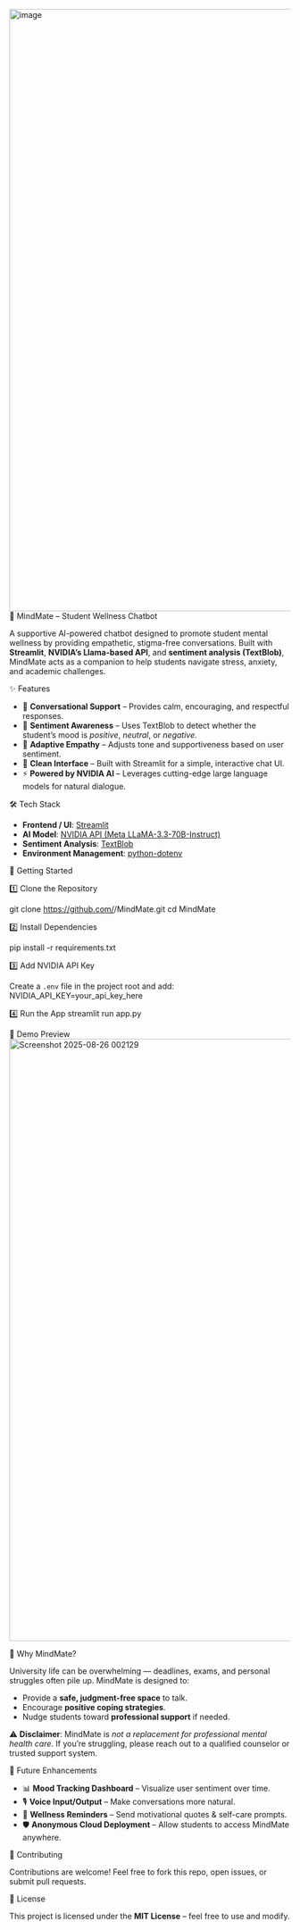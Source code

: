 <img width="1915" height="1079" alt="image" src="https://github.com/user-attachments/assets/fe8e84f8-73fd-4f00-9ae2-23f4e2d117e1" />🧠 MindMate – Student Wellness Chatbot

A supportive AI-powered chatbot designed to promote student mental wellness by providing empathetic, stigma-free conversations. Built with **Streamlit**, **NVIDIA’s Llama-based API**, and **sentiment analysis (TextBlob)**, MindMate acts as a companion to help students navigate stress, anxiety, and academic challenges.

✨ Features

* 💬 **Conversational Support** – Provides calm, encouraging, and respectful responses.
* 🧾 **Sentiment Awareness** – Uses TextBlob to detect whether the student’s mood is *positive*, *neutral*, or *negative*.
* 🤝 **Adaptive Empathy** – Adjusts tone and supportiveness based on user sentiment.
* 🎨 **Clean Interface** – Built with Streamlit for a simple, interactive chat UI.
* ⚡ **Powered by NVIDIA AI** – Leverages cutting-edge large language models for natural dialogue.

🛠️ Tech Stack

* **Frontend / UI**: [Streamlit](https://streamlit.io/)
* **AI Model**: [NVIDIA API (Meta LLaMA-3.3-70B-Instruct)](https://build.nvidia.com/meta/llama-3_3-70b-instruct)
* **Sentiment Analysis**: [TextBlob](https://textblob.readthedocs.io/en/dev/)
* **Environment Management**: [python-dotenv](https://pypi.org/project/python-dotenv/)

🚀 Getting Started

1️⃣ Clone the Repository

git clone https://github.com/<your-username>/MindMate.git
cd MindMate

2️⃣ Install Dependencies

pip install -r requirements.txt

3️⃣ Add NVIDIA API Key

Create a `.env` file in the project root and add:
NVIDIA_API_KEY=your_api_key_here

4️⃣ Run the App
streamlit run app.py

📸 Demo Preview
<img width="1915" height="1079" alt="Screenshot 2025-08-26 002129" src="https://github.com/user-attachments/assets/5183b048-0dbd-4d0c-9754-ce160953992f" />

🤔 Why MindMate?

University life can be overwhelming — deadlines, exams, and personal struggles often pile up. MindMate is designed to:

* Provide a **safe, judgment-free space** to talk.
* Encourage **positive coping strategies**.
* Nudge students toward **professional support** if needed.

⚠️ **Disclaimer**: MindMate is *not a replacement for professional mental health care*. If you’re struggling, please reach out to a qualified counselor or trusted support system.

🌱 Future Enhancements

* 📊 **Mood Tracking Dashboard** – Visualize user sentiment over time.
* 🎙️ **Voice Input/Output** – Make conversations more natural.
* 🔔 **Wellness Reminders** – Send motivational quotes & self-care prompts.
* 🛡️ **Anonymous Cloud Deployment** – Allow students to access MindMate anywhere.

🤝 Contributing

Contributions are welcome! Feel free to fork this repo, open issues, or submit pull requests.

📄 License

This project is licensed under the **MIT License** – feel free to use and modify.

